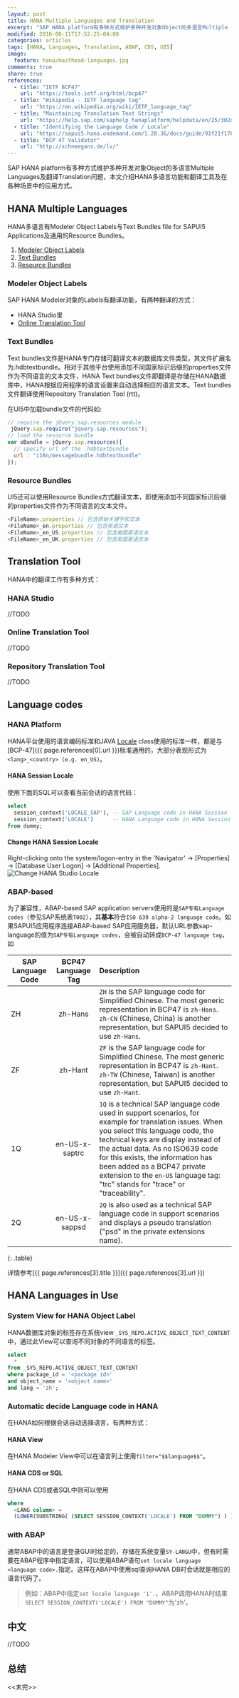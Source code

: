 ```yaml
---
layout: post
title: HANA Multiple Languages and Translation
excerpt: "SAP HANA platform有多种方式维护多种开发对象Object的多语言Multiple Languages即翻译Translation问题，本文介绍HANA多语言功能和翻译工具及在各种场景中的应用方式。"
modified: 2016-08-11T17:52:25-04:00
categories: articles
tags: [HANA, Languages, Translation, ABAP, CDS, UI5]
image:
  feature: hana/masthead-languages.jpg
comments: true
share: true
references:
  - title: "IETF BCP47"
    url: "https://tools.ietf.org/html/bcp47"
  - title: "Wikipedia - IETF language tag"
    url: "https://en.wikipedia.org/wiki/IETF_language_tag"
  - title: "Maintaining Translation Text Strings"
    url: "https://help.sap.com/saphelp_hanaplatform/helpdata/en/25/302d6a87c141b7afe11a12094dc0c9/content.htm?frameset=/en/5e/593196ba9f49dea67fa63b475c941e/frameset.htm&current_toc=/en/00/0ca1e3486640ef8b884cdf1a050fbb/plain.htm"
  - title: "Identifying the Language Code / Locale"
    url: "https://sapui5.hana.ondemand.com/1.28.36/docs/guide/91f21f176f4d1014b6dd926db0e91070.html"
  - title: "BCP 47 Validator"
    url: "http://schneegans.de/lv/"
---
```


SAP HANA platform有多种方式维护多种开发对象Object的多语言Multiple Languages及翻译Translation问题，本文介绍HANA多语言功能和翻译工具及在各种场景中的应用方式。

## HANA Multiple Languages
HANA多语言有Modeler Object Labels与Text Bundles file for SAPUI5 Applications及通用的Resource Bundles。

1. [Modeler Object Labels](#modeler-object-labels)
2. [Text Bundles](#text-bundles)
3. [Resource Bundles](#resource-bundles)

### Modeler Object Labels
SAP HANA Modeler对象的Labels有翻译功能，有两种翻译的方式：

* HANA Studio里
* [Online Translation Tool](#online-translation-tool)

### Text Bundles
Text bundles文件是HANA专门存储可翻译文本的数据库文件类型，其文件扩展名为<FileName>.hdbtextbundle。相对于其他平台使用添加不同国家标识后缀的properties文件作为不同语言的文本文件，HANA Text bundles文件即翻译是存储在HANA数据库中，HANA根据应用程序的语言设置来自动选择相应的语言文本。Text bundles文件翻译使用Repository Translation Tool (rtt)。

在UI5中加载bundle文件的代码如:

```javascript
// require the jQuery.sap.resources module     
 jQuery.sap.require("jquery.sap.resources");   
// load the resource bundle
var oBundle = jQuery.sap.resources({
  // specify url of the .hdbtextbundle
  url : "i18n/messagebundle.hdbtextbundle"
});
```

### Resource Bundles
UI5还可以使用Resource Bundles方式翻译文本，即使用添加不同国家标识后缀的properties文件作为不同语言的文本文件。

```javascript
<FileName>.properties // 包含原始关键字和文本
<FileName>_en.properties // 包含英语文本
<FileName>_en_US.properties // 包含美国英语文本
<FileName>_en_UK.properties // 包含英国英语文本
```

## Translation Tool
HANA中的翻译工作有多种方式：

### HANA Studio
//TODO

### Online Translation Tool
//TODO

### Repository Translation Tool
//TODO 

## Language codes

### HANA Platform
HANA平台使用的语言编码标准和JAVA [Locale](http://docs.oracle.com/javase/7/docs/api/java/util/Locale.html) class使用的标准一样，都是与[BCP-47]({{ page.references[0].url }})标准通用的，大部分表现形式为 `<lang>_<country> (e.g. en_US)`。

#### HANA Session Locale
使用下面的SQL可以查看当前会话的语言代码：

```sql
select
  session_context('LOCALE_SAP'), -- SAP Language code in HANA Session
  session_context('LOCALE')      -- HANA Language code in HANA Session
from dummy;
```

#### Change HANA Session Locale
Right-clicking onto the system/logon-entry in the 'Navigator' -> [Properties] -> [Database User Logon] -> [Additional Properties].
![Change HANA Studio Locale](/images/hana/studio-locale.png)

### ABAP-based
为了兼容性，ABAP-based SAP application servers使用的是`SAP专有Language codes`（参见SAP系统表`T002`），其**基本**符合`ISO 639 alpha-2 language code`。如果SAPUI5应用程序连接ABAP-based SAP应用服务器，默认URL参数sap-language的值为`SAP专有Language codes`，会被自动转成`BCP-47 language tag`，如

| SAP Language Code | BCP47 Language Tag | Description      |
| ----------------- |:------------------:|:---------------- |
| ZH                | zh-Hans            | `ZH` is the SAP language code for Simplified Chinese. The most generic representation in BCP47 is `zh-Hans`. `zh-CN` (Chinese, China) is another representation, but SAPUI5 decided to use `zh-Hans`.|
| ZF                | zh-Hant            | `ZF` is the SAP language code for Simplified Chinese. The most generic representation in BCP47 is `zh-Hant`. `zh-TW` (Chinese, Taiwan) is another representation, but SAPUI5 decided to use `zh-Hant`. |
| 1Q                | en-US-x-saptrc     | `1Q` is a technical SAP language code used in support scenarios, for example for translation issues. When you select this language code, the technical keys are display instead of the actual data. As no ISO639 code for this exists, the information has been added as a BCP47 private extension to the `en-US` language tag: "trc" stands for "trace" or "traceability". |
| 2Q                | en-US-x-sappsd     | `2Q` is also used as a technical SAP language code in support scenarios and displays a pseudo translation ("psd" in the private extensions name). |
{: .table}

详情参考[{{ page.references[3].title }}]({{ page.references[3].url }})

## HANA Languages in Use

### System View for HANA Object Label
HANA数据库对象的标签存在系统view `_SYS_REPO.ACTIVE_OBJECT_TEXT_CONTENT` 中，通过此View可以查询不同对象的不同语言的标签。

```sql
select
  * 
from _SYS_REPO.ACTIVE_OBJECT_TEXT_CONTENT 
where package_id = '<package id>' 
and object_name = '<object name>' 
and lang = 'zh';
```

### Automatic decide Language code in HANA
在HANA如何根据会话自动选择语言，有两种方式：

#### HANA View
在HANA Modeler View中可以在语言列上使用`filter="$$language$$"`。

#### HANA CDS or SQL
在HANA CDS或者SQL中则可以使用

```sql
where
  <LANG column> = 
  (LOWER(SUBSTRING( (SELECT SESSION_CONTEXT('LOCALE') FROM "DUMMY") ) )

```

### with ABAP
通常ABAP中的语言是登录GUI时给定的，存储在系统变量`SY-LANGU`中，但有时需要在ABAP程序中指定语言，可以使用ABAP语句`set locale language <language code>.`指定。这样在ABAP中使用sql查询HANA DB时会话就是相应的语言代码了。

>例如：ABAP中指定`set locale language '1'.`，ABAP调用HANA时结果`SELECT SESSION_CONTEXT('LOCALE') FROM "DUMMY"`为'zh'。


## 中文
//TODO

## 总结

&lt;&lt;未完&gt;&gt;
